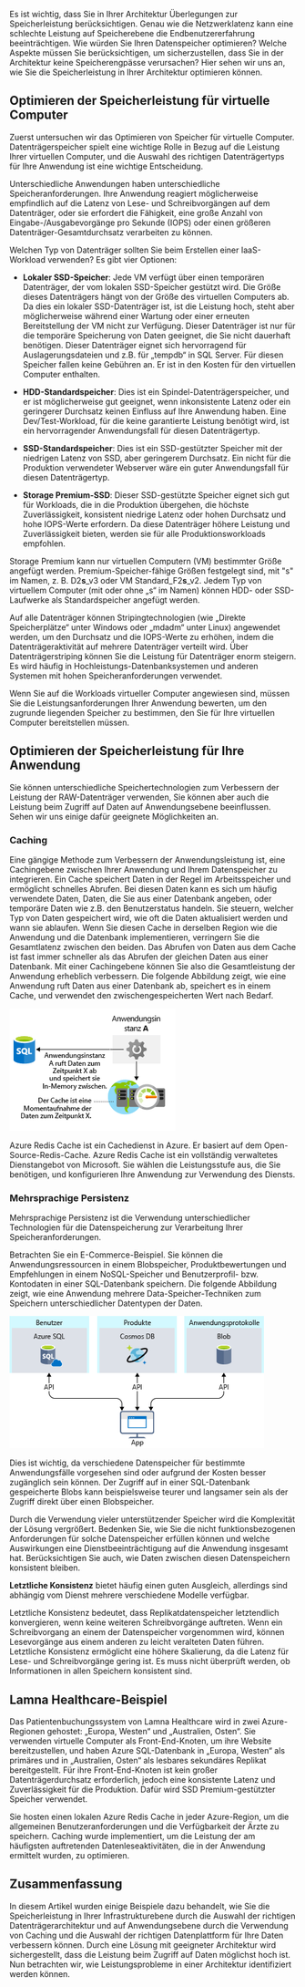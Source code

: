 Es ist wichtig, dass Sie in Ihrer Architektur Überlegungen zur Speicherleistung berücksichtigen. Genau wie die Netzwerklatenz kann eine schlechte Leistung auf Speicherebene die Endbenutzererfahrung beeinträchtigen. Wie würden Sie Ihren Datenspeicher optimieren? Welche Aspekte müssen Sie berücksichtigen, um sicherzustellen, dass Sie in der Architektur keine Speicherengpässe verursachen? Hier sehen wir uns an, wie Sie die Speicherleistung in Ihrer Architektur optimieren können.

## <a name="optimize-virtual-machine-storage-performance"></a>Optimieren der Speicherleistung für virtuelle Computer

Zuerst untersuchen wir das Optimieren von Speicher für virtuelle Computer. Datenträgerspeicher spielt eine wichtige Rolle in Bezug auf die Leistung Ihrer virtuellen Computer, und die Auswahl des richtigen Datenträgertyps für Ihre Anwendung ist eine wichtige Entscheidung.

Unterschiedliche Anwendungen haben unterschiedliche Speicheranforderungen. Ihre Anwendung reagiert möglicherweise empfindlich auf die Latenz von Lese- und Schreibvorgängen auf dem Datenträger, oder sie erfordert die Fähigkeit, eine große Anzahl von Eingabe-/Ausgabevorgänge pro Sekunde (IOPS) oder einen größeren Datenträger-Gesamtdurchsatz verarbeiten zu können.

Welchen Typ von Datenträger sollten Sie beim Erstellen einer IaaS-Workload verwenden? Es gibt vier Optionen:

- **Lokaler SSD-Speicher**: Jede VM verfügt über einen temporären Datenträger, der vom lokalen SSD-Speicher gestützt wird. Die Größe dieses Datenträgers hängt von der Größe des virtuellen Computers ab. Da dies ein lokaler SSD-Datenträger ist, ist die Leistung hoch, steht aber möglicherweise während einer Wartung oder einer erneuten Bereitstellung der VM nicht zur Verfügung. Dieser Datenträger ist nur für die temporäre Speicherung von Daten geeignet, die Sie nicht dauerhaft benötigen. Dieser Datenträger eignet sich hervorragend für Auslagerungsdateien und z.B. für „tempdb“ in SQL Server. Für diesen Speicher fallen keine Gebühren an. Er ist in den Kosten für den virtuellen Computer enthalten.

- **HDD-Standardspeicher**: Dies ist ein Spindel-Datenträgerspeicher, und er ist möglicherweise gut geeignet, wenn inkonsistente Latenz oder ein geringerer Durchsatz keinen Einfluss auf Ihre Anwendung haben. Eine Dev/Test-Workload, für die keine garantierte Leistung benötigt wird, ist ein hervorragender Anwendungsfall für diesen Datenträgertyp.

- **SSD-Standardspeicher**: Dies ist ein SSD-gestützter Speicher mit der niedrigen Latenz von SSD, aber geringerem Durchsatz. Ein nicht für die Produktion verwendeter Webserver wäre ein guter Anwendungsfall für diesen Datenträgertyp.

- **Storage Premium-SSD**: Dieser SSD-gestützte Speicher eignet sich gut für Workloads, die in die Produktion übergehen, die höchste Zuverlässigkeit, konsistent niedrige Latenz oder hohen Durchsatz und hohe IOPS-Werte erfordern. Da diese Datenträger höhere Leistung und Zuverlässigkeit bieten, werden sie für alle Produktionsworkloads empfohlen.

Storage Premium kann nur virtuellen Computern (VM) bestimmter Größe angefügt werden. Premium-Speicher-fähige Größen festgelegt sind, mit "s" im Namen, z. B. D2**s**_v3 oder VM Standard_F2**s**_v2. Jedem Typ von virtuellem Computer (mit oder ohne „s“ im Namen) können HDD- oder SSD-Laufwerke als Standardspeicher angefügt werden.

Auf alle Datenträger können Stripingtechnologien (wie „Direkte Speicherplätze“ unter Windows oder „mdadm“ unter Linux) angewendet werden, um den Durchsatz und die IOPS-Werte zu erhöhen, indem die Datenträgeraktivität auf mehrere Datenträger verteilt wird. Über Datenträgerstriping können Sie die Leistung für Datenträger enorm steigern. Es wird häufig in Hochleistungs-Datenbanksystemen und anderen Systemen mit hohen Speicheranforderungen verwendet.

Wenn Sie auf die Workloads virtueller Computer angewiesen sind, müssen Sie die Leistungsanforderungen Ihrer Anwendung bewerten, um den zugrunde liegenden Speicher zu bestimmen, den Sie für Ihre virtuellen Computer bereitstellen müssen.

## <a name="optimize-storage-performance-for-your-application"></a>Optimieren der Speicherleistung für Ihre Anwendung

Sie können unterschiedliche Speichertechnologien zum Verbessern der Leistung der RAW-Datenträger verwenden, Sie können aber auch die Leistung beim Zugriff auf Daten auf Anwendungsebene beeinflussen. Sehen wir uns einige dafür geeignete Möglichkeiten an.

### <a name="caching"></a>Caching

Eine gängige Methode zum Verbessern der Anwendungsleistung ist, eine Cachingebene zwischen Ihrer Anwendung und Ihrem Datenspeicher zu integrieren. Ein Cache speichert Daten in der Regel im Arbeitsspeicher und ermöglicht schnelles Abrufen. Bei diesen Daten kann es sich um häufig verwendete Daten, Daten, die Sie aus einer Datenbank angeben, oder temporäre Daten wie z.B. den Benutzerstatus handeln. Sie steuern, welcher Typ von Daten gespeichert wird, wie oft die Daten aktualisiert werden und wann sie ablaufen. Wenn Sie diesen Cache in derselben Region wie die Anwendung und die Datenbank implementieren, verringern Sie die Gesamtlatenz zwischen den beiden. Das Abrufen von Daten aus dem Cache ist fast immer schneller als das Abrufen der gleichen Daten aus einer Datenbank. Mit einer Cachingebene können Sie also die Gesamtleistung der Anwendung erheblich verbessern. Die folgende Abbildung zeigt, wie eine Anwendung ruft Daten aus einer Datenbank ab, speichert es in einem Cache, und verwendet den zwischengespeicherten Wert nach Bedarf.

![Eine Abbildung zeigt, dass das Abrufen von Daten aus dem Cache schneller als das Abrufen aus einer Datenbank ist.](../media/4-cache.png)

Azure Redis Cache ist ein Cachedienst in Azure. Er basiert auf dem Open-Source-Redis-Cache. Azure Redis Cache ist ein vollständig verwaltetes Dienstangebot von Microsoft. Sie wählen die Leistungsstufe aus, die Sie benötigen, und konfigurieren Ihre Anwendung zur Verwendung des Diensts.

### <a name="polyglot-persistence"></a>Mehrsprachige Persistenz

Mehrsprachige Persistenz ist die Verwendung unterschiedlicher Technologien für die Datenspeicherung zur Verarbeitung Ihrer Speicheranforderungen.

Betrachten Sie ein E-Commerce-Beispiel. Sie können die Anwendungsressourcen in einem Blobspeicher, Produktbewertungen und Empfehlungen in einem NoSQL-Speicher und Benutzerprofil- bzw. Kontodaten in einer SQL-­Datenbank speichern. Die folgende Abbildung zeigt, wie eine Anwendung mehrere Data-Speicher-Techniken zum Speichern unterschiedlicher Datentypen der Daten.

![Eine Abbildung, zeigt die Verwendung von anderen datenspeichermethoden innerhalb derselben Anwendung auf die Leistung verbessern und Kosten reduzieren.](../media/4-polyglotpersistence.png)

Dies ist wichtig, da verschiedene Datenspeicher für bestimmte Anwendungsfälle vorgesehen sind oder aufgrund der Kosten besser zugänglich sein können. Der Zugriff auf in einer SQL-Datenbank gespeicherte Blobs kann beispielsweise teurer und langsamer sein als der Zugriff direkt über einen Blobspeicher.

Durch die Verwendung vieler unterstützender Speicher wird die Komplexität der Lösung vergrößert. Bedenken Sie, wie Sie die nicht funktionsbezogenen Anforderungen für solche Datenspeicher erfüllen können und welche Auswirkungen eine Dienstbeeinträchtigung auf die Anwendung insgesamt hat. Berücksichtigen Sie auch, wie Daten zwischen diesen Datenspeichern konsistent bleiben. 

**Letztliche Konsistenz** bietet häufig einen guten Ausgleich, allerdings sind abhängig vom Dienst mehrere verschiedene Modelle verfügbar.

Letztliche Konsistenz bedeutet, dass Replikatdatenspeicher letztendlich konvergieren, wenn keine weiteren Schreibvorgänge auftreten. Wenn ein Schreibvorgang an einem der Datenspeicher vorgenommen wird, können Lesevorgänge aus einem anderen zu leicht veralteten Daten führen. Letztliche Konsistenz ermöglicht eine höhere Skalierung, da die Latenz für Lese- und Schreibvorgänge gering ist. Es muss nicht überprüft werden, ob Informationen in allen Speichern konsistent sind.

## <a name="lamna-healthcare-example"></a>Lamna Healthcare-Beispiel

Das Patientenbuchungssystem von Lamna Healthcare wird in zwei Azure-Regionen gehostet: „Europa, Westen“ und „Australien, Osten“. Sie verwenden virtuelle Computer als Front-End-Knoten, um ihre Website bereitzustellen, und haben Azure SQL-Datenbank in „Europa, Westen“ als primäres und in „Australien, Osten“ als lesbares sekundäres Replikat bereitgestellt. Für ihre Front-End-Knoten ist kein großer Datenträgerdurchsatz erforderlich, jedoch eine konsistente Latenz und Zuverlässigkeit für die Produktion. Dafür wird SSD Premium-gestützter Speicher verwendet.

Sie hosten einen lokalen Azure Redis Cache in jeder Azure-Region, um die allgemeinen Benutzeranforderungen und die Verfügbarkeit der Ärzte zu speichern. Caching wurde implementiert, um die Leistung der am häufigsten auftretenden Datenleseaktivitäten, die in der Anwendung ermittelt wurden, zu optimieren.

## <a name="summary"></a>Zusammenfassung

In diesem Artikel wurden einige Beispiele dazu behandelt, wie Sie die Speicherleistung in Ihrer Infrastrukturebene durch die Auswahl der richtigen Datenträgerarchitektur und auf Anwendungsebene durch die Verwendung von Caching und die Auswahl der richtigen Datenplattform für Ihre Daten verbessern können. Durch eine Lösung mit geeigneter Architektur wird sichergestellt, dass die Leistung beim Zugriff auf Daten möglichst hoch ist. Nun betrachten wir, wie Leistungsprobleme in einer Architektur identifiziert werden können.
